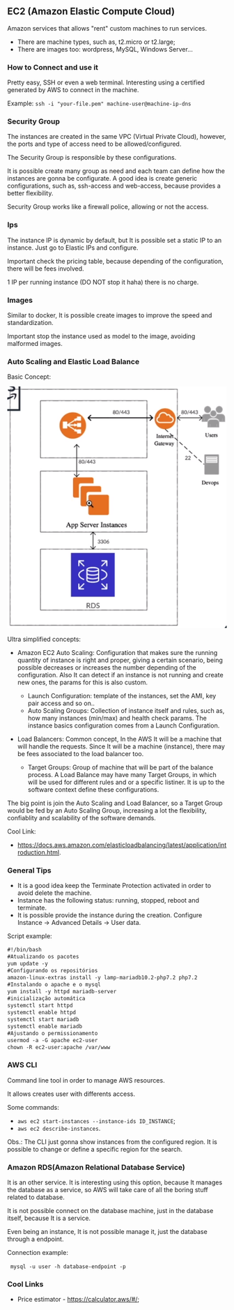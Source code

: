 ## EC2 (Amazon Elastic Compute Cloud)

Amazon services that allows "rent" custom machines to run services.

- There are machine types, such as, t2.micro or t2.large;
- There are images too: wordpress, MySQL, Windows Server...

### How to Connect and use it

Pretty easy, SSH or even a web terminal. Interesting using a certified generated by AWS to connect in the machine.

Example: `ssh -i "your-file.pem" machine-user@machine-ip-dns`

### Security Group

The instances are created in the same VPC (Virtual Private Cloud), however, the ports and type of access need to be allowed/configured.

The Security Group is responsible by these configurations.

It is possible create many group as need and each team can define how the instances are gonna be configurate. A good idea is create generic configurations, such as, ssh-access and web-access, because provides a better flexibility.

Security Group works like a firewall police, allowing or not the access.

### Ips

The instance IP is dynamic by default, but It is possible set a static IP to an instance. Just go to Elastic IPs and configure.

Important check the pricing table, because depending of the configuration, there will be fees involved.

1 IP per running instance (DO NOT stop it haha) there is no charge.

### Images

Similar to docker, It is possible create images to improve the speed and standardization.

Important stop the instance used as model to the image, avoiding malformed images.

### Auto Scaling and Elastic Load Balance

Basic Concept:

![Example](01_ec2_scalability_disponibility/images.md/concept_load_balance_auto_scalling.png)

Ultra simplified concepts:

- Amazon EC2 Auto Scaling: Configuration that makes sure the running quantity of instance is right and proper, giving a certain scenario, being possible decreases or increases the number depending of the configuration. Also It can detect if an instance is not running and create new ones, the params for this is also custom.
    - Launch Configuration: template of the instances, set the AMI, key pair access and so on..
    - Auto Scaling Groups: Collection of instance itself and rules, such as, how many instances (min/max) and health check params. The instance basics configuration comes from a Launch Configuration.

- Load Balancers: Common concept, In the AWS It will be a machine that will handle the requests. Since It will be a machine (instance), there may be fees associated to the load balancer too.
    - Target Groups: Group of machine that will be part of the balance process. A Load Balance may have many Target Groups, in which will be used for different rules and or a specific listiner. It is up to the software context define these configurations.

The big point is join the Auto Scaling and Load Balancer, so a Target Group would be fed by an Auto Scallng Group, increasing a lot the flexibility, confiablity and scalability of the software demands.

Cool Link:

- https://docs.aws.amazon.com/elasticloadbalancing/latest/application/introduction.html.

### General Tips

- It is a good idea keep the Terminate Protection activated in order to avoid delete the machine.
- Instance has the following status: running, stopped, reboot and terminate.
- It is possible provide the instance during the creation. Configure Instance -> Advanced Details -> User data.

Script example:

```
#!/bin/bash
#Atualizando os pacotes
yum update -y
#Configurando os repositórios
amazon-linux-extras install -y lamp-mariadb10.2-php7.2 php7.2
#Instalando o apache e o mysql
yum install -y httpd mariadb-server
#inicialização automática
systemctl start httpd
systemctl enable httpd
systemctl start mariadb
systemctl enable mariadb
#Ajustando o permissionamento
usermod -a -G apache ec2-user
chown -R ec2-user:apache /var/www
```

### AWS CLI

Command line tool in order to manage AWS resources.

It allows creates user with differents access.

Some commands:
 - `aws ec2 start-instances --instance-ids ID_INSTANCE`;
 - `aws ec2 describe-instances`.


 Obs.: The CLI just gonna show instances from the configured region. It is possible to change or define a specific region for the search.

### Amazon RDS(Amazon Relational Database Service)

It is an other service. It is interesting using this option, because It manages the database as a service, so AWS will take care of all the boring stuff related to database.

It is not possible connect on the database machine, just in the database itself, because It is a service.

Even being an instance, It is not possible manage it, just the database through a endpoint.

Connection example:

` mysql -u user -h database-endpoint -p`

### Cool Links

- Price estimator - https://calculator.aws/#/;